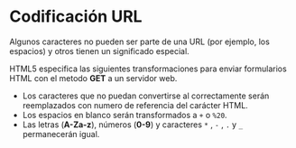# Codificación URL

Algunos caracteres no pueden ser parte de una URL (por ejemplo, los espacios) y otros tienen un significado especial.

HTML5 especifica las siguientes transformaciones para enviar formularios HTML con el metodo **GET** a un servidor web.

* Los caracteres que no puedan convertirse al correctamente serán reemplazados con numero de referencia del carácter HTML.
* Los espacios en blanco serán transformados a `+` o `%20`.
* Las letras (**A-Za-z**), números (**0-9**) y caracteres `*` , `-` , `.` y `_` permanecerán igual.
